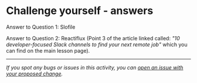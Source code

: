 # Challenge yourself - answers

Answer to Question 1: Slofile

Answer to Question 2: Reactiflux (Point 3 of the article linked called: *"10 developer-focused Slack channels to find your next remote job"* which you can find on the main lesson page).



------

_If you spot any bugs or issues in this activity, you can [open an issue with your proposed change](https://github.com/microverseinc/curriculum-transversal-skills/blob/main/git-github/articles/open_issue.md)._
